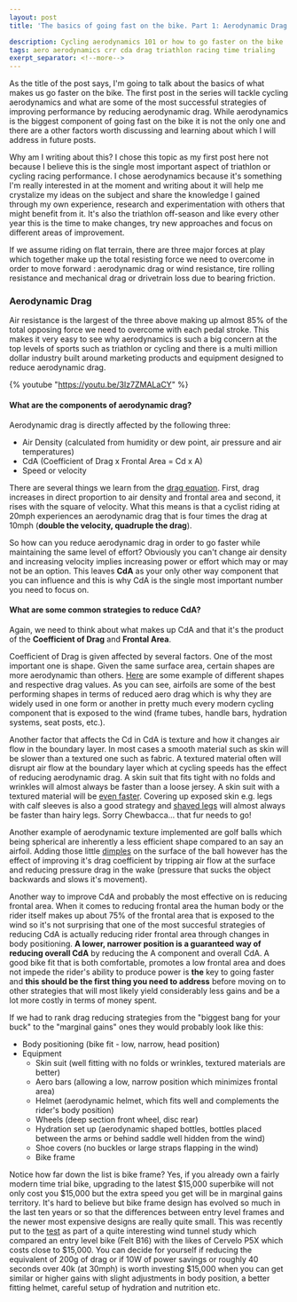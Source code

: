 ```yaml
---
layout: post
title: 'The basics of going fast on the bike. Part 1: Aerodynamic Drag'

description: Cycling aerodynamics 101 or how to go faster on the bike
tags: aero aerodynamics crr cda drag triathlon racing time trialing
exerpt_separator: <!--more-->
---
```


As the title of the post says, I'm going to talk about the basics of what makes us go faster on the bike. The first post in the series will tackle cycling aerodynamics and what are some of the most successful strategies of improving performance by reducing aerodynamic drag. While aerodynamics is the biggest component of going fast on the bike it is not the only one and there are a other factors worth discussing and learning about which I will address in future posts.

<!--more-->

Why am I writing about this? I chose this topic as my first post here not because I believe this is the single most important aspect of triathlon or cycling racing performance. I chose aerodynamics because it's something I'm really interested in at the moment and writing about it will help me crystalize my ideas on the subject and share the knowledge I gained through my own experience, research and experimentation with others that might benefit from it. It's also the triathlon off-season and like every other year this is the time to make changes, try new approaches and focus on different areas of improvement.

If we assume riding on flat terrain, there are three major forces at play which together make up the total resisting force we need to overcome in order to move forward : aerodynamic drag or wind resistance, tire rolling resistance and mechanical drag or drivetrain loss due to bearing friction.

### Aerodynamic Drag

Air resistance is the largest of the three above making up almost 85% of the total opposing force we need to overcome with each pedal stroke. This makes it very easy to see why aerodynamics is such a big concern at the top levels of sports such as triathlon or cycling and there is a multi million dollar industry built around marketing products and equipment designed to reduce aerodynamic drag.

{% youtube "https://youtu.be/3Iz7ZMALaCY" %}

#### What are the components of aerodynamic drag?

Aerodynamic drag is directly affected by the following three:

- Air Density (calculated from humidity or dew point, air pressure and air temperatures)
- CdA (Coefficient of Drag x Frontal Area = Cd x A)
- Speed or velocity

There are several things we learn from the [drag equation](https://en.wikipedia.org/wiki/Drag_%28physics%29). First, drag increases in direct proportion to air density and frontal area and second, it rises with the square of velocity. What this means is that a cyclist riding at 20mph experiences an aerodynamic drag that is four times the drag at 10mph (**double the velocity, quadruple the drag**).

So how can you reduce aerodynamic drag in order to go faster while maintaining the same level of effort? Obviously you can't change air density and increasing velocity implies increasing power or effort which may or may not be an option. This leaves **CdA** as your only other way component that you can influence and this is why CdA is the single most important number you need to focus on.

#### What are some common strategies to reduce CdA?

Again, we need to think about what makes up CdA and that it's the product of the **Coefficient of Drag** and **Frontal Area**.

Coefficient of Drag is given affected by several factors. One of the most important one is shape. Given the same surface area, certain shapes are more aerodynamic than others. [Here](https://www.grc.nasa.gov/WWW/K-12/airplane/shaped.html) are some example of different shapes and respective drag values. As you can see, airfoils are some of the best performing shapes in terms of reduced aero drag which is why they are widely used in one form or another in pretty much every modern cycling component that is exposed to the wind (frame tubes, handle bars, hydration systems, seat posts, etc.).

Another factor that affects the Cd in CdA is texture and how it changes air flow in the boundary layer. In most cases a smooth material such as skin will be slower than a textured one such as fabric. A textured material often will disrupt air flow at the boundary layer which at cycling speeds has the effect of reducing aerodynamic drag. A skin suit that fits tight with no folds and wrinkles will almost always be faster than a loose jersey. A skin suit with a textured material will be [even faster](http://www.cyclingnews.com/news/skys-vortex-generator-skinsuits-questioned-by-tour-rivals-but-permitted-by-commissaires/). Covering up exposed skin e.g. legs with calf sleeves is also a good strategy and [shaved legs](https://youtu.be/DZnrE17Jg3I) will almost always be faster than hairy legs. Sorry Chewbacca... that fur needs to go!

Another example of aerodynamic texture implemented are golf balls which being spherical are inherently a less efficient shape compared to an say an airfoil. Adding those little [dimples](https://youtu.be/2B_bkDOnwJY) on the surface of the ball however has the effect of improving it's drag coefficient by tripping air flow at the surface and reducing pressure drag in the wake (pressure that sucks the object backwards and slows it's movement).

Another way to improve CdA and probably the most effective on is reducing frontal area. When it comes to reducing frontal area the human body or the rider itself makes up about 75% of the frontal area that is exposed to the wind so it's not surprising that one of the most succesful strategies of reducing CdA is actually reducing rider frontal area through changes in body positioning. **A lower, narrower position is a guaranteed way of reducing overall CdA** by reducing the A component and overall CdA. A good bike fit that is both comfortable, promotes a low frontal area and does not impede the rider's ability to produce power is **the** key to going faster and **this should be the first thing you need to address** before moving on to other strategies that will most likely yield considerably less gains and be a lot more costly in terms of money spent.

If we had to rank drag reducing strategies from the "biggest bang for your buck" to the "marginal gains" ones they would probably look like this:

- Body positioning (bike fit - low, narrow, head position)
- Equipment
  - Skin suit (well fitting with no folds or wrinkles, textured materials are better)
  - Aero bars (allowing a low, narrow position which minimizes frontal area)
  - Helmet (aerodynamic helmet, which fits well and complements the rider's body position)
  - Wheels (deep section front wheel, disc rear)
  - Hydration set up (aerodynamic shaped bottles, bottles placed between the arms or behind saddle well hidden from the wind)
  - Shoe covers (no buckles or large straps flapping in the wind)
  - Bike frame

Notice how far down the list is bike frame? Yes, if you already own a fairly modern time trial bike, upgrading to the latest $15,000 superbike will not only cost you $15,000 but the extra speed you get will be in marginal gains territory. It's hard to believe but bike frame design has evolved so much in the last ten years or so that the differences between entry level frames and the newer most expensive designs are really quite small. This was recently put to the [test](https://www.slowtwitch.com/Tech/Triathlon_Bikes_in_the_Age_of_Peak_Aero_6429.html) as part of a quite interesting wind tunnel study which compared an entry level bike (Felt B16) with the likes of Cervelo P5X which costs close to $15,000. You can decide for yourself if reducing the equivalent of 200g of drag or if 10W of power savings or roughly 40 seconds over 40k (at 30mph) is worth investing $15,000 when you can get similar or higher gains with slight adjustments in body position, a better fitting helmet, careful setup of hydration and nutrition etc.

